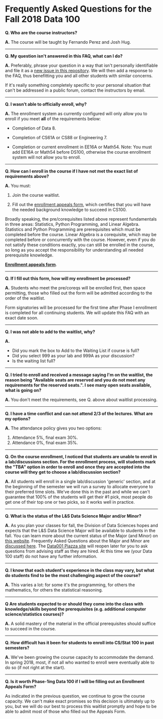 # Frequently Asked Questions for the Fall 2018 Data 100

**Q. Who are the course instructors?**

**A.** The course will be taught by Fernando Perez and Josh Hug.

---

**Q. My question isn't answered in this FAQ, what can I do?**

**A.** Preferably, phrase your question in a way that isn't personally identifiable and file it as a [new issue in this repository](https://github.com/DS-100/DS-100.github.io/issues/new). We will then add a response to the FAQ, thus benefitting you and all other students with similar concerns.

If it's really something completely specific to your personal situation that can't be addressed in a public forum, contact the instructors by email.

---

**Q. I wasn’t able to officially enroll, why?**

**A.** The enrollment system as currently configured will only allow you to enroll if you meet **all** of the requirements below:

- Completion of Data 8.

- Completion of CS61A or CS88 or Engineering 7.

- Completion or current enrollment in EE16A or Math54. Note: You must add EE16A or Math54 before DS100, otherwise the course enrollment system will not allow you to enroll.

---

**Q. How can I enroll in the course if I have not met the exact list of requirements above?**

**A.** You must:

1. Join the course waitlist.

1. Fill out the [enrollment appeals
   form](https://goo.gl/forms/SIH49z8JE8VrvNbk1), which certifies that you will
   have the needed background knowledge to succeed in CS100.

Broadly speaking, the pre/corequisites listed above represent fundamentals in
three areas: Statistics, Python Programming, and Linear Algebra. Statistics and
Python Programming are prerequisites which must be completed before the course.
Linear Algebra is a corequisite, which may be completed before or concurrently
with the course.  However, even if you do not satisfy these conditions exactly,
you can still be enrolled in the course, so long as you accept the
responsibility for understanding all needed prerequisite knowledge.

[**Enrollment appeals form**](https://goo.gl/forms/SIH49z8JE8VrvNbk1).

---

**Q. If I fill out this form, how will my enrollment be processed?**

**A.** Students who meet the pre/coreqs will be enrolled first, then space permitting, those who filled out the form will be admitted according to the order of the waitlist.

Form signatories will be processed for the first time after Phase I enrollment is completed for all continuing students.  We will update this FAQ with an exact date soon.

---

**Q. I was not able to add to the waitlist, why?**

**A.**

- Did you mark the box to Add to the Waiting List if course is full?
- Did you select 999 as your lab and 999A as your discussion?
- Is the waiting list full?

---

**Q. I tried to enroll and received a message saying I'm on the waitlist, the reason being "Available seats are reserved and you do not meet any requirements for the reserved seats.". I see many open seats available, what is going on?**

**A.** You don't meet the requirements, see Q. above about waitlist processing.

---

**Q. I have a time conflict and can not attend 2/3 of the lectures. What are my options?**

**A.** The attendance policy gives you two options:

1. Attendance 5%, final exam 30%.
1. Attendance 0%, final exam 35%.

---

**Q. On the course enrollment, I noticed that students are unable to enroll in a lab/discussions section. For the enrollment process, will students mark the "TBA" option in order to enroll and once they are accepted into the course will they get to choose a lab/discussion section?**

**A.** All students will enroll in a single lab/discussion 'generic' section, and at the beginning of the semester we will run a survey to allocate everyone to their preferred time slots. We've done this in the past and while we can't guarantee that 100% of the students will get their #1 pick, most people do get one of their top one or two picks, so it works well in practice.

---

**Q. What is the status of the L&S Data Science Major and/or Minor?**

**A.** As you plan your classes for fall, the Division of Data Sciences hopes and expects that the L&S Data Science Major will be available to students in the fall.  You can learn more about the current status of the Major (and Minor) on [this website](https://data.berkeley.edu/degrees/data-science-ba).  Frequently Asked Questions about the Major and Minor are [discussed here](https://data.berkeley.edu/education/faqs).  The [Data001 Piazza site](https://piazza.com/class/j7s01y165odq5?cid=496) will reopen later for you to ask questions from advising staff as they are hired.  At this time we (your Data 100 staff) do not have any further information.

---

**Q. I know that each student's experience in the class may vary, but what do students find to be the most challenging aspect of the course?**

**A.** This varies a lot: for some it's the programming, for others the mathematics, for others the statistical reasoning.

---

**Q Are students expected to or should they come into the class with knowledge/skills beyond the prerequisites (e.g. additional computer science/statistics courses)?**

**A.** A solid mastery of the material in the official prerequisites should suffice to succeed in the course.

---

**Q. How difficult has it been for students to enroll into CS/Stat 100 in past semesters?**

**A.** We've been growing the course capacity to accommodate the demand.  In spring 2018, most, if not all who wanted to enroll were eventually able to do so (if not right at the start).

---

**Q. Is it worth Phase-1ing Data 100 if I will be filling out an Enrollment Appeals Form?**

As indicated in the previous question, we continue to grow the course capacity. We can't make exact promises so this decision is ultimately up to you, but we will do our best to process this waitlist promptly and hope to be able to admit most of those who filled out the Appeals Form.
